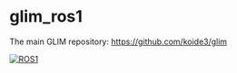 # glim_ros1

The main GLIM repository: https://github.com/koide3/glim

[![ROS1](https://github.com/koide3/glim_ros1/actions/workflows/docker_push.yml/badge.svg)](https://github.com/koide3/glim_ros1/actions/workflows/docker_push.yml)
